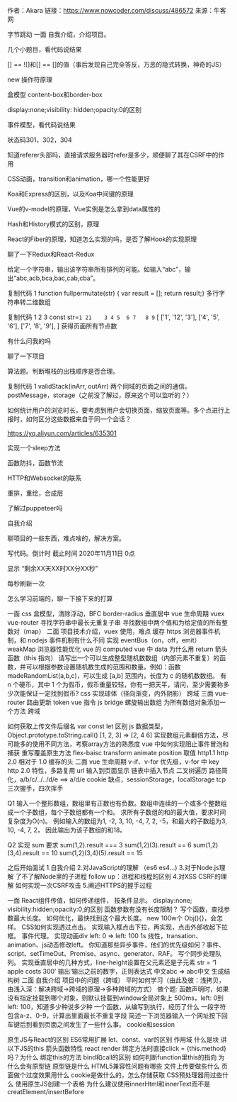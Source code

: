 作者：Akara
链接：https://www.nowcoder.com/discuss/486572
来源：牛客网

字节跳动 一面
自我介绍，介绍项目。

几个小题目，看代码说结果

[] == ![]和[] == []的值（事后发现自己完全答反，万恶的隐式转换，神奇的JS）

new 操作符原理

盒模型 content-box和border-box

display:none;visibility: hidden;opacity:0的区别

事件模型，看代码说结果

状态码301，302，304

知道referer头部吗，直接请求服务器时refer是多少，顺便聊了其在CSRF中的作用

CSS动画，transition和animation，哪一个性能更好

Koa和Express的区别，以及Koa中间键的原理

Vue的v-model的原理，Vue实例是怎么拿到data属性的

Hash和History模式的区别，原理

React的Fiber的原理，知道怎么实现的吗，是否了解Hook的实现原理

聊了一下Redux和React-Redux

给定一个字符串，输出该字符串所有排列的可能。如输入“abc”，输出“abc,acb,bca,bac,cab,cba”。

复制代码
1
function fullpermutate(str) { var result = []; return result;}
多行字符串转二维数组

复制代码
1
2
3
const str=` 1 21    3
 4 5  6
7   8 9 ` [ ['1', '12', '3'], ['4', '5', '6'], ['7', '8', '9'], ]
获得页面所有节点数

有什么问我的吗

聊了一下项目

算法题。判断堆栈的出栈顺序是否合理。

复制代码
1
validStack(inArr, outArr)
两个同域的页面之间的通信。postMessage，storage（之前没了解过，原来这个可以监听的？）

如何统计用户的浏览时长，要考虑到用户会切换页面，缩放页面等。多个点进行上报时，如何区分这些数据来自于同一个会话？

https://yq.aliyun.com/articles/635301

实现一个sleep方法

函数防抖，函数节流

HTTP和Websocket的联系

重排，重绘，合成层

了解过puppeteer吗


自我介绍

聊项目的一些东西，难点啥的，解决方案。

写代码。倒计时 截止时间 2020年11月11日 0点

显示 “剩余XX天XX时XX分XX秒”

每秒刷新一次

怎么学习前端的，聊一下接下来的打算



一面
css 盒模型，清除浮动，BFC
border-radius
垂直居中
vue 生命周期
vuex
vue-router
寻找字符串中最长无重复子串
寻找数组中两个值和为给定值的所有整数对（map）
二面
项目技术介绍，vuex 使用，难点
缓存
https
浏览器事件机制，和 nodejs 事件机制有什么不同
实现 eventBus（on，off，emit）
weakMap
浏览器性能优化
vue 的 computed
vue 中 data 为什么用 return
箭头函数（this 指向）
请写出一个可以生成整型随机数数组（内部元素不重复）的函数，并可以根据参数设置随机数生成的范围和数量。例如：函数 madeRandomList(a,b,c)，可以生成 [a,b] 范围内，长度为 c 的随机数数组。
有 n 个硬币，其中 1 个为假币，假币重量较轻，你有一把天平，请问，至少需要称多少次能保证一定找到假币?
css 实现球体（径向渐变，内外阴影）
跨域
三面
vue-router 路由更新
token
vue 指令
js bridge
螺旋输出数组
为所有数组对象添加一个方法
跨域



如何获取上传文件后缀名
var const let 区别
js 数据类型，Object.prototype.toString.call()
[1, 2, 3] => [2, 4 6] 实现数组元素翻倍方法，尽可能多的使用不同方法，考察array方法的熟悉度
vue 中如何实现阻止事件冒泡和捕获
重写覆盖原生方法
flex-baisc
transform animate
position 取值
http1.1 http 2.0 相对于 1.0
缓存的头
二面
vue 生命周期
v-if、v-for 优先级，v-for 中 key
http 2.0 特性，多路复用
url 输入到页面显示
链表中插入节点
二叉树遍历
路径简化，a/b/c/../../d/e ==> a/d/e
cookie 缺点，sessionStorage，localStorage
tcp 三次握手，四次挥手



Q1 
输入一个整形数组，数组里有正数也有负数。数组中连续的一个或多个整数组成一个子数组，每个子数组都有一个和。 求所有子数组的和的最大值，要求时间复杂度为O(n)。 
例如输入的数组为1, -2, 3, 10, -4, 7, 2, -5，和最大的子数组为3, 10, -4, 7, 2， 因此输出为该子数组的和18。 

Q2 
实现 sum 
要求 
sum(1,2).result === 3 
sum(1,2)(3).result == 6 
sum(1,2)(3,4).result == 10 
sum(1,2)(3,4)(5).result == 15 

之后开始面试
1.自我介绍
2.对JavaScript的理解 （es6 es4...) 
3.对于Node.js理解 了不了解Node里的子进程
follow up：进程和线程的区别
4.对XSS CSRF的理解 如何实现一次CSRF攻击
5.阐述HTTPS的握手过程


一面
React组件传值，如何传递组件， 按条件显示。
display:none; visibility:hidden;opacity:0;的区别
函数参数有没有长度限制？
写个函数，查找参数最大长度。
如何优化，最快找到这个最大长度。
new 100w个 Obj(){}，会怎样。
CSS如何实现透过点击。
实现输入框点击下拉，再实现，点击外部收起下拉框。
事件代理。
实现动画div left: 0 => left: 100 1s 线性，transation、animation、js动态修改left。
你知道那些异步事件，他们的优先级如何？事件、script、setTimeOut、Promise、async、generator、RAF。
写个同步处理队列。
实现垂直居中的几种方式，line-height设置在父元素还是子元素
str = ‘1 apple costs 300’ 输出’输出之前的数字，正则表达式
中文abc => abc中文
生成结构树
二面
自我介绍
项目中的问题（跨域）
平时如何学习（由此及彼：浅拷贝，由浅入深：解决跨域->跨域的原理->多种跨域的方式）
做个题: 函数声明时，如果没有指定挂载到哪个对象，则默认挂载到window全局对象上
500ms，left: 0到left: 100，知道多少种说多少种
一个函数，从编写到执行，经历了什么
一段字符包含a-z、0-9，计算出里面最长不重复字段
简述一下浏览器输入一个网址按下回车键后到看到页面之间发生了一些什么事。
cookie和session



原生JS与React的区别
ES6常用扩展
let、const、var的区别
作用域
什么是块
讲以下JS的this
箭头函数特性
react render 绑定方法时直接click = {this.method}吗？为什么
绑定this的方法
bind和call的区别
如何判断function里this的指向
为什么会有原型链
原型链是什么
HTML5兼容性问题有哪些
文件上传要做些什么
页面做个过度效果用什么
cookie是做什么的，怎么存储获取
CSS预处理器用过些什么
使用原生JS创建一个表格
为什么建议使用innerHtml和innerText而不是creatElement/insertBefore